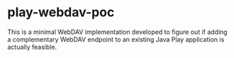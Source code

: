 # play-webdav-poc

This is a minimal WebDAV implementation developed to figure out if adding a complementary
WebDAV endpoint to an existing Java Play application is actually feasible.

